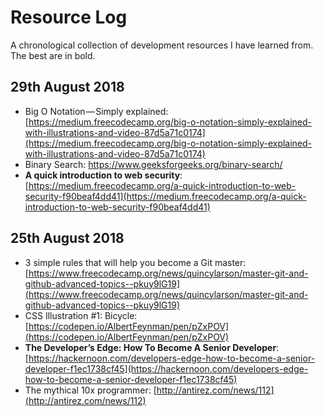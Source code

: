 # Resource Log
A chronological collection of development resources I have learned from. The best are in bold.

## 29th August 2018
 - Big O Notation — Simply explained: [https://medium.freecodecamp.org/big-o-notation-simply-explained-with-illustrations-and-video-87d5a71c0174](https://medium.freecodecamp.org/big-o-notation-simply-explained-with-illustrations-and-video-87d5a71c0174)
 - Binary Search: https://www.geeksforgeeks.org/binary-search/
 - **A quick introduction to web security**: [https://medium.freecodecamp.org/a-quick-introduction-to-web-security-f90beaf4dd41](https://medium.freecodecamp.org/a-quick-introduction-to-web-security-f90beaf4dd41)

## 25th August 2018
 - 3 simple rules that will help you become a Git master: [https://www.freecodecamp.org/news/quincylarson/master-git-and-github-advanced-topics--pkuy9lG19](https://www.freecodecamp.org/news/quincylarson/master-git-and-github-advanced-topics--pkuy9lG19)
 - CSS Illustration #1: Bicycle: [https://codepen.io/AlbertFeynman/pen/pZxPOV](https://codepen.io/AlbertFeynman/pen/pZxPOV)
 - **The Developer’s Edge: How To Become A Senior Developer**: [https://hackernoon.com/developers-edge-how-to-become-a-senior-developer-f1ec1738cf45](https://hackernoon.com/developers-edge-how-to-become-a-senior-developer-f1ec1738cf45)
 - The mythical 10x programmer: [http://antirez.com/news/112](http://antirez.com/news/112)
